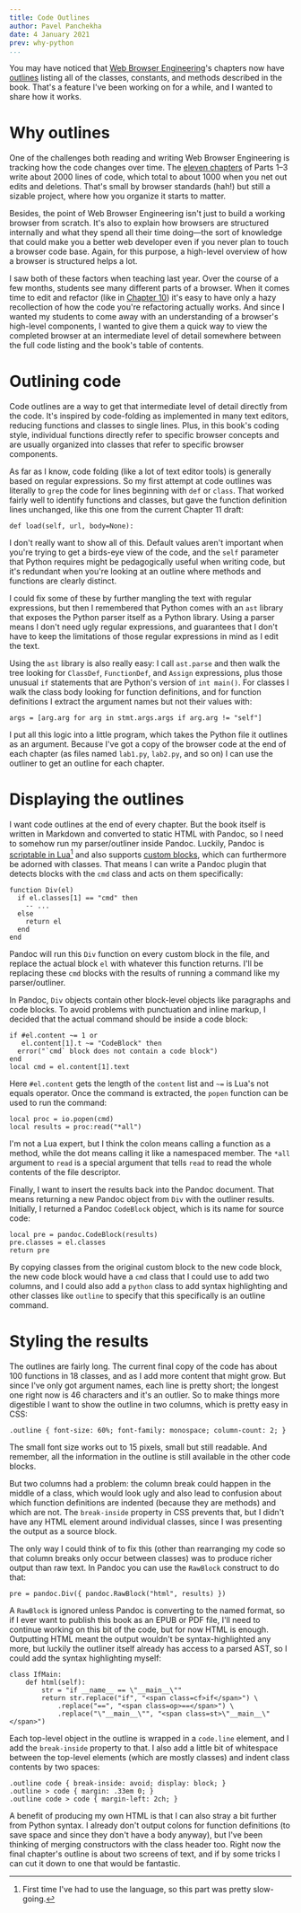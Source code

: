```yaml
---
title: Code Outlines
author: Pavel Panchekha
date: 4 January 2021
prev: why-python
...
```


You may have noticed that [Web Browser Engineering](../)'s chapters
now have [outlines][ex-outline] listing all of the classes, constants,
and methods described in the book. That's a feature I've been working
on for a while, and I wanted to share how it works.

[ex-outline]: https://browser.engineering/text.html#outline


# Why outlines

One of the challenges both reading and writing Web Browser Engineering
is tracking how the code changes over time. The [eleven chapters](../)
of Parts 1–3 write about 2000 lines of code, which total to about 1000
when you net out edits and deletions. That's small by browser
standards (hah!) but still a sizable project, where how you organize
it starts to matter.

Besides, the point of Web Browser Engineering isn't just to build a
working browser from scratch. It's also to explain how browsers are
structured internally and what they spend all their time doing—the
sort of knowledge that could make you a better web developer even if
you never plan to touch a browser code base. Again, for this purpose,
a high-level overview of how a browser is structured helps a lot.

I saw both of these factors when teaching last year. Over the course
of a few months, students see many different parts of a browser. When
it comes time to edit and refactor (like in [Chapter 10][reflow]) it's
easy to have only a hazy recollection of how the code you're
refactoring actually works. And since I wanted my students to come
away with an understanding of a browser's high-level components, I
wanted to give them a quick way to view the completed browser at an
intermediate level of detail somewhere between the full code listing
and the book's table of contents.

[reflow]: ../reflow.html

# Outlining code

Code outlines are a way to get that intermediate level of detail
directly from the code. It's inspired by code-folding as implemented
in many text editors, reducing functions and classes to single lines.
Plus, in this book's coding style, individual functions directly refer
to specific browser concepts and are usually organized into classes
that refer to specific browser components.

As far as I know, code folding (like a lot of text editor tools) is
generally based on regular expressions. So my first attempt at code
outlines was literally to `grep` the code for lines beginning with
`def` or `class`. That worked fairly well to identify functions and
classes, but gave the function definition lines unchanged, like this
one from the current Chapter 11 draft:

    def load(self, url, body=None):

I don't really want to show all of this. Default values aren't
important when you're trying to get a birds-eye view of the code, and
the `self` parameter that Python requires might be pedagogically
useful when writing code, but it's redundant when you're looking at an
outline where methods and functions are clearly distinct.

I could fix some of these by further mangling the text with regular
expressions, but then I remembered that Python comes with an `ast`
library that exposes the Python parser itself as a Python library.
Using a parser means I don't need ugly regular expressions, and
guarantees that I don't have to keep the limitations of those regular
expressions in mind as I edit the text.

Using the `ast` library is also really easy: I call `ast.parse` and
then walk the tree looking for `ClassDef`, `FunctionDef`, and `Assign`
expressions, plus those unusual `if` statements that are Python's
version of `int main()`. For classes I walk the class body looking for
function definitions, and for function definitions I extract the
argument names but not their values with:

``` {.python}
args = [arg.arg for arg in stmt.args.args if arg.arg != "self"]
```

I put all this logic into a little program, which takes the Python
file it outlines as an argument. Because I've got a copy of the
browser code at the end of each chapter (as files named `lab1.py`,
`lab2.py`, and so on) I can use the outliner to get an outline for
each chapter.

# Displaying the outlines

I want code outlines at the end of every chapter. But the book itself
is written in Markdown and converted to static HTML with Pandoc, so I
need to somehow run my parser/outliner inside Pandoc. Luckily, Pandoc
is [scriptable in Lua][pandoc-lua][^1] and also supports [custom
blocks][pandoc-blocks], which can furthermore be adorned with classes.
That means I can write a Pandoc plugin that detects blocks with the
`cmd` class and acts on them specifically:

``` {.lua}
function Div(el)
  if el.classes[1] == "cmd" then
    -- ...
  else
    return el
  end
end
```

[pandoc-lua]: https://pandoc.org/lua-filters.html
[pandoc-blocks]: https://pandoc.org/MANUAL.html#divs-and-spans

[^1]: First time I've had to use the language, so this part was pretty
    slow-going.
    
Pandoc will run this `Div` function on every custom block in the file,
and replace the actual block `el` with whatever this function returns.
I'll be replacing these `cmd` blocks with the results of running a
command like my parser/outliner.

In Pandoc, `Div` objects contain other block-level objects like
paragraphs and code blocks. To avoid problems with punctuation and
inline markup, I decided that the actual command should be inside a
code block:

``` {.lua}
if #el.content ~= 1 or
   el.content[1].t ~= "CodeBlock" then
  error("`cmd` block does not contain a code block")
end
local cmd = el.content[1].text
```

Here `#el.content` gets the length of the `content` list and `~=` is
Lua's not equals operator. Once the command is extracted, the `popen`
function can be used to run the command:

``` {.lua}
local proc = io.popen(cmd)
local results = proc:read("*all")
```

I'm not a Lua expert, but I think the colon means calling a function as a
method, while the dot means calling it like a namespaced member. The
`*all` argument to `read` is a special argument that tells `read` to
read the whole contents of the file descriptor.

Finally, I want to insert the results back into the Pandoc document.
That means returning a new Pandoc object from `Div` with the outliner
results. Initially, I returned a Pandoc `CodeBlock` object, which is
its name for source code:

``` {.lua}
local pre = pandoc.CodeBlock(results)
pre.classes = el.classes
return pre
```

By copying classes from the original custom block to the new code
block, the new code block would have a `cmd` class that I could use to
add two columns, and I could also add a `python` class to add syntax
highlighting and other classes like `outline` to specify that this
specifically is an outline command.

# Styling the results

The outlines are fairly long. The current final copy of the code has
about 100 functions in 18 classes, and as I add more content that
might grow. But since I've only got argument names, each line is
pretty short; the longest one right now is 46 characters and it's an
outlier. So to make things more digestible I want to show the outline
in two columns, which is pretty easy in CSS:

``` {.css}
.outline { font-size: 60%; font-family: monospace; column-count: 2; }
```

The small font size works out to 15 pixels, small but still readable.
And remember, all the information in the outline is still available in
the other code blocks.

But two columns had a problem: the column break could happen in the
middle of a class, which would look ugly and also lead to confusion
about which function definitions are indented (because they are
methods) and which are not. The `break-inside` property in CSS
prevents that, but I didn't have any HTML element around individual
classes, since I was presenting the output as a source block.

The only way I could think of to fix this (other than rearranging my
code so that column breaks only occur between classes) was to
produce richer output than raw text. In Pandoc you can use the
`RawBlock` construct to do that:

``` {.lua}
pre = pandoc.Div({ pandoc.RawBlock("html", results) })
```

A `RawBlock` is ignored unless Pandoc is converting to the named
format, so if I ever want to publish this book as an EPUB or PDF file,
I'll need to continue working on this bit of the code, but for now
HTML is enough. Outputting HTML meant the output wouldn't be
syntax-highlighted any more, but luckily the outliner itself already
has access to a parsed AST, so I could add the syntax highlighting
myself:

``` {.python}
class IfMain:
    def html(self):
        str = "if __name__ == \"__main__\""
        return str.replace("if", "<span class=cf>if</span>") \
            .replace("==", "<span class=op>==</span>") \
            .replace("\"__main__\"", "<span class=st>\"__main__\"</span>")
```

Each top-level object in the outline is wrapped in a `code.line`
element, and I add the `break-inside` property to that. I also add a
little bit of whitespace between the top-level elements (which are
mostly classes) and indent class contents by two spaces:

``` {.css}
.outline code { break-inside: avoid; display: block; }
.outline > code { margin: .33em 0; }
.outline code > code { margin-left: 2ch; }
```

A benefit of producing my own HTML is that I can also stray a bit
further from Python syntax. I already don't output colons for function
definitions (to save space and since they don't have a body anyway),
but I've been thinking of merging constructors with the class header
too. Right now the final chapter's outline is about two screens of
text, and if by some tricks I can cut it down to one that would be
fantastic.
